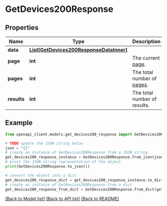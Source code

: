 # GetDevices200Response


## Properties

Name | Type | Description | Notes
------------ | ------------- | ------------- | -------------
**data** | [**List[GetDevices200ResponseDataInner]**](GetDevices200ResponseDataInner.md) |  | [optional] 
**page** | **int** | The current [page](https://techdocs.akamai.com/linode-api/reference/pagination). | [optional] [readonly] 
**pages** | **int** | The total number of [pages](https://techdocs.akamai.com/linode-api/reference/pagination). | [optional] [readonly] 
**results** | **int** | The total number of results. | [optional] [readonly] 

## Example

```python
from openapi_client.models.get_devices200_response import GetDevices200Response

# TODO update the JSON string below
json = "{}"
# create an instance of GetDevices200Response from a JSON string
get_devices200_response_instance = GetDevices200Response.from_json(json)
# print the JSON string representation of the object
print(GetDevices200Response.to_json())

# convert the object into a dict
get_devices200_response_dict = get_devices200_response_instance.to_dict()
# create an instance of GetDevices200Response from a dict
get_devices200_response_from_dict = GetDevices200Response.from_dict(get_devices200_response_dict)
```
[[Back to Model list]](../README.md#documentation-for-models) [[Back to API list]](../README.md#documentation-for-api-endpoints) [[Back to README]](../README.md)


